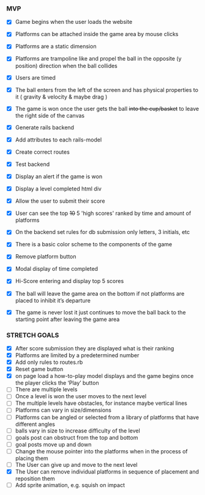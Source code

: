 ### MVP
- [x] Game begins when the user loads the website
- [x] Platforms can be attached inside the game area by mouse clicks
- [x] Platforms are a static dimension
- [x] Platforms are trampoline like and propel the ball in the opposite (y position) direction when the ball collides
- [x] Users are timed
- [x] The ball enters from the left of the screen and has physical properties to it ( gravity & velocity & maybe drag )
- [x] The game is won once the user gets the ball ~~into the cup/basket~~  to leave the right side of the canvas
- [x] Generate rails backend
- [x] Add attributes to each rails-model
- [x] Create correct routes
- [x] Test backend

- [x] Display an alert if the game is won
- [x] Display a level completed html div
- [x] Allow the user to submit their score
- [x] User can see the top ~~10~~ 5 'high scores' ranked by time and amount of platforms
- [x] On the backend set rules for db submission only letters, 3 initials, etc
- [x] There is a basic color scheme to the components of the game
- [x] Remove platform button
- [x] Modal display of time completed
- [x] Hi-Score entering and display top 5 scores
- [x] The ball will leave the game area on the bottom if not platforms are placed to inhibit it’s departure
- [x] The game is never lost it just continues to move the ball back to the starting point after leaving the game area

### STRETCH GOALS
- [x] After score submission they are displayed what is their ranking
- [x] Platforms are limited by a predetermined number
- [x] Add only rules to routes.rb
- [x] Reset game button
- [x] on page load a how-to-play model displays and the game begins once the player clicks the ‘Play’ button
- [ ] There are multiple levels
- [ ] Once a level is won the user moves to the next level
- [ ] The multiple levels have obstacles, for instance maybe vertical lines
- [ ] Platforms can vary in size/dimensions
- [ ] Platforms can be angled or selected from a library of platforms that have different angles
- [ ] balls vary in size to increase difficulty of the level
- [ ] goals post can obstruct from the top and bottom
- [ ] goal posts move up and down
- [ ] Change the mouse pointer into the platforms when in the process of placing them
- [ ] The User can give up and move to the next level
- [x] The User can remove individual platforms in sequence of placement and reposition them
- [ ] Add sprite animation, e.g. squish on impact
